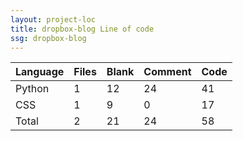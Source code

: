 ```yaml
---
layout: project-loc
title: dropbox-blog Line of code
ssg: dropbox-blog
---
```

<div class="table-responsive">
<table class="table">
<thead><tr>
<th>Language</th>
<th>Files</th>
<th>Blank</th>
<th>Comment</th>
<th>Code</th>
</tr></thead><tbody>
<tr><td>Python</td><td> 1</td><td> 12</td><td> 24</td><td> 41</td></tr>
<tr><td>CSS</td><td> 1</td><td> 9</td><td> 0</td><td> 17</td></tr>
<tr><td>Total</td><td>2</td><td>21</td><td>24</td><td>58</td></tr>
</tbody></table></div>

